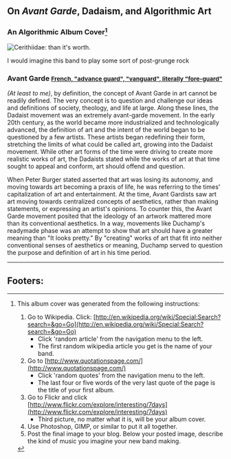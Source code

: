 ## On *Avant Garde*, Dadaism, and Algorithmic Art

### An Algorithmic Album Cover[^album-instructions]
![Cerithiidae: than it's worth.](
    {{static_url('ista301/album.png')}} "An algorithmic album cover"
)

I would imagine this band to play some sort of post-grunge rock

### Avant Garde [<small>French, "advance guard", "vanguard", literally "fore-guard"</small>][1]


*(At least to me)*, by definition, the concept of Avant Garde in art
cannot be readily defined. The very concept is to question and challenge
our ideas and definitions of society, theology, and life at large. Along
these lines, the Dadaist movement was an extremely avant-garde movement.
In the early 20th century, as the world became more industrialized and
technologically advanced, the definition of art and the intent of the world
began to be questioned by a few artists. These artists began redefining
their form, stretching the limits of what could be called art, growing
into the Dadaist movement. While other art forms of the time were driving
to create more realistic works of art, the Dadaists stated while the works
of art at that time sought to appeal and conform, art should offend and question.

When Peter Burger stated asserted that art was losing its autonomy, and
moving towards art becoming a praxis of life, he was referring to the
times' capitalization of art and entertainment. At the time, Avant Gardists
saw art art moving towards centralized concepts of aesthetics, rather than
making statements, or expressing an artist's opinions. To counter this,
the Avant Garde movement posited that the ideology of an artwork mattered
more than its conventional aesthetics. In a way, movements like Duchamp's
readymade phase was an attempt to show that art should have a greater
meaning than "It looks pretty." By "creating" works of art that fit into
neither conventional senses of aesthetics or meaning, Duchamp served to
question the purpose and definition of art in his time period.

------
Footers:
------
[1]: http://en.wikipedia.org/wiki/Avant-garde
[^album-instructions]: This album cover was generated from the following instructions:
    1. Go to Wikipedia. Click: [http://en.wikipedia.org/wiki/Special:Search?search=&go=Go](http://en.wikipedia.org/wiki/Special:Search?search=&go=Go)
        - Click 'random article' from the navigation menu to the left.
        - The first random wikipedia article you get is the name of your band.
    2. Go to [http://www.quotationspage.com/](http://www.quotationspage.com/)
        - Click 'random quotes' from the navigation menu to the left.
        - The last four or five words of the very last quote of the page is the title of your first album.
    3. Go to Flickr and click [http://www.flickr.com/explore/interesting/7days](http://www.flickr.com/explore/interesting/7days)
        - Third picture, no matter what it is, will be your album cover.
    4. Use Photoshop, GIMP, or similar to put it all together.
    5. Post the final image to your blog.  Below your posted image, describe the kind of music you imagine your new band making.

